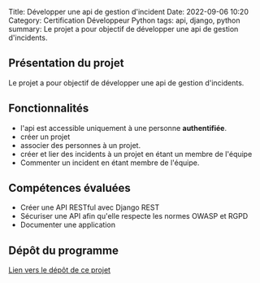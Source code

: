 Title: Développer une api de gestion d'incident
Date: 2022-09-06 10:20
Category: Certification Développeur Python
tags: api, django, python
summary: Le projet a pour objectif de développer une api de gestion d'incidents. 

## Présentation du projet

Le projet a pour objectif de développer une api de gestion d'incidents. 

## Fonctionnalités

- l'api est accessible uniquement à une personne **authentifiée**.
- créer un projet
- associer des personnes à un projet.
- créer et lier des incidents à un projet en étant un membre de l'équipe
- Commenter un incident en étant membre de l'équipe.


## Compétences évaluées

- Créer une API RESTful avec Django REST
- Sécuriser une API afin qu'elle respecte les normes OWASP et RGPD
- Documenter une application

## Dépôt du programme
[Lien vers le dépôt de ce projet](https://github.com/DelphinePythonique/projet10)

